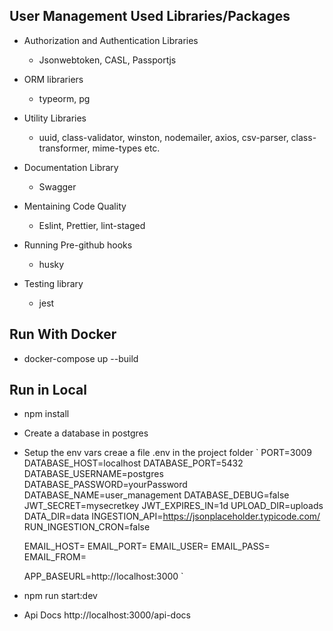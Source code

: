 ## User Management Used Libraries/Packages

- Authorization and Authentication Libraries
    - Jsonwebtoken, CASL, Passportjs

- ORM librariers
    - typeorm, pg

- Utility Libraries
    - uuid, class-validator, winston, nodemailer, axios, csv-parser, class-transformer, mime-types etc.

- Documentation Library
    - Swagger 

- Mentaining Code Quality
    - Eslint, Prettier, lint-staged

- Running Pre-github hooks
    - husky

- Testing library
    - jest

## Run With Docker
- docker-compose up --build


## Run in Local
- npm install
- Create a database in postgres
- Setup the env vars creae a file .env in the project folder
`
    PORT=3009
    DATABASE_HOST=localhost
    DATABASE_PORT=5432
    DATABASE_USERNAME=postgres
    DATABASE_PASSWORD=yourPassword
    DATABASE_NAME=user_management
    DATABASE_DEBUG=false
    JWT_SECRET=mysecretkey
    JWT_EXPIRES_IN=1d
    UPLOAD_DIR=uploads
    DATA_DIR=data
    INGESTION_API=https://jsonplaceholder.typicode.com/
    RUN_INGESTION_CRON=false

    EMAIL_HOST=
    EMAIL_PORT=
    EMAIL_USER=
    EMAIL_PASS=
    EMAIL_FROM=

    APP_BASEURL=http://localhost:3000
`
- npm run start:dev
- Api Docs http://localhost:3000/api-docs






